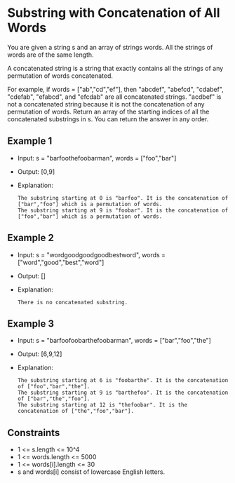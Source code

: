 # Substring with Concatenation of All Words

You are given a string s and an array of strings words. All the strings of words are of the same length.

A concatenated string is a string that exactly contains all the strings of any permutation of words concatenated.

For example, if words = ["ab","cd","ef"], then "abcdef", "abefcd", "cdabef", "cdefab", "efabcd", and "efcdab" are all concatenated strings. "acdbef" is not a concatenated string because it is not the concatenation of any permutation of words.
Return an array of the starting indices of all the concatenated substrings in s. You can return the answer in any order.

## Example 1

- Input: s = "barfoothefoobarman", words = ["foo","bar"]
- Output: [0,9]
- Explanation:

      The substring starting at 0 is "barfoo". It is the concatenation of ["bar","foo"] which is a permutation of words.
      The substring starting at 9 is "foobar". It is the concatenation of ["foo","bar"] which is a permutation of words.

## Example 2

- Input: s = "wordgoodgoodgoodbestword", words = ["word","good","best","word"]
- Output: []
- Explanation:

      There is no concatenated substring.

## Example 3

- Input: s = "barfoofoobarthefoobarman", words = ["bar","foo","the"]
- Output: [6,9,12]
- Explanation:

      The substring starting at 6 is "foobarthe". It is the concatenation of ["foo","bar","the"].
      The substring starting at 9 is "barthefoo". It is the concatenation of ["bar","the","foo"].
      The substring starting at 12 is "thefoobar". It is the concatenation of ["the","foo","bar"].

## Constraints

- 1 <= s.length <= 10^4
- 1 <= words.length <= 5000
- 1 <= words[i].length <= 30
- s and words[i] consist of lowercase English letters.

